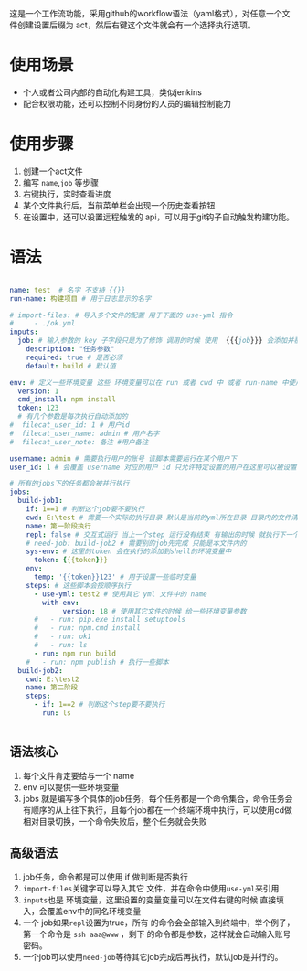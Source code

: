 
这是一个工作流功能，采用github的workflow语法（yaml格式），对任意一个文件创建设置后缀为 act，然后右键这个文件就会有一个选择执行选项。

# 使用场景
- 个人或者公司内部的自动化构建工具，类似jenkins
- 配合权限功能，还可以控制不同身份的人员的编辑控制能力
# 使用步骤
1. 创建一个act文件
2. 编写 `name`,`job` 等步骤
3. 右键执行，实时查看进度
4. 某个文件执行后，当前菜单栏会出现一个历史查看按钮
5. 在设置中，还可以设置远程触发的 api，可以用于git钩子自动触发构建功能。
# 语法
```yaml

name: test  # 名字 不支持 {{}}
run-name: 构建项目 # 用于日志显示的名字

# import-files: # 导入多个文件的配置 用于下面的 use-yml 指令
#     - ./ok.yml
inputs:
  job: # 输入参数的 key 子字段只是为了修饰 调用的时候 使用  {{{job}}} 会添加并覆盖到 env 中的值
    description: "任务参数"
    required: true # 是否必须
    default: build # 默认值

env: # 定义一些环境变量 这些 环境变量可以在 run 或者 cwd 中 或者 run-name 中使用  {{}} 来表达 使用的时候 必须要用 '' 字符串括起来，不然会被处理成变量 {{{ }}} 是非转义方式 采用 Mustache js
  version: 1
  cmd_install: npm install
  token: 123
  # 有几个参数是每次执行自动添加的
#  filecat_user_id: 1 # 用户id
#  filecat_user_name: admin # 用户名字
#  filecat_user_note: 备注 #用户备注

username: admin # 需要执行用户的账号 该脚本需要运行在某个用户下
user_id: 1 # 会覆盖 username 对应的用户 id 只允许特定设置的用户在这里可以被设置 运行

# 所有的jobs下的任务都会被并行执行
jobs:
  build-job1:
    if: 1==1 # 判断这个job要不要执行
    cwd: E:\test # 需要一个实际的执行目录 默认是当前的yml所在目录 目录内的文件清理需要自己使用命令操作 必须是绝对路径
    name: 第一阶段执行
    repl: false # 交互式运行 当上一个step 运行没有结束 有输出的时候 就执行下一个 step 默认是 false 必须要自己设置好流程 避免出现一直等待 那么只能手动关闭了
    # need-job: build-job2 # 需要别的job先完成 只能是本文件内的
    sys-env: # 这里的token 会在执行的添加到shell的环境变量中
      token: {{{token}}}
    env:
      temp: '{{token}}123' # 用于设置一些临时变量
    steps: # 这些脚本会按顺序执行
      - use-yml: test2 # 使用其它 yml 文件中的 name
        with-env:
             version: 18 # 使用其它文件的时候 给一些环境变量参数
      #   - run: pip.exe install setuptools
      #   - run: npm.cmd install
      #   - run: ok1
      #   - run: ls
      - run: npm run build
    #   - run: npm publish # 执行一些脚本
  build-job2:
    cwd: E:\test2
    name: 第二阶段
    steps:
      - if: 1==2 # 判断这个step要不要执行
        run: ls



```

## 语法核心
1. 每个文件肯定要给与一个 name
2. env 可以提供一些环境变量
3. jobs 就是编写多个具体的job任务，每个任务都是一个命令集合，命令任务会有顺序的从上往下执行，且每个job都在一个终端环境中执行，可以使用cd做相对目录切换，一个命令失败后，整个任务就会失败

## 高级语法
1. job任务，命令都是可以使用 if 做判断是否执行
2. `import-files`关键字可以导入其它 文件，并在命令中使用`use-yml`来引用
3. `inputs`也是 环境变量，这里设置的变量变量可以在文件右键的时候 直接填入，会覆盖env中的同名环境变量
4. 一个 job如果`repl`设置为true，所有 的命令会全部输入到终端中，举个例子，第一个命令是 `ssh aaa@www` ，剩下 的命令都是参数，这样就会自动输入账号密码。
5. 一个job可以使用`need-job`等待其它job完成后再执行，默认job是并行的。
